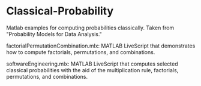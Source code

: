 # Classical-Probability
Matlab examples for computing probabilities classically. Taken from "Probability Models for Data Analysis."

factorialPermutationCombination.mlx: MATLAB LiveScript that demonstrates how to compute factorials, permutations, and combinations.

softwareEngineering.mlx: MATLAB LiveScript that computes selected classical probabilities with the aid of the multiplication rule, factorials, permutations, and combinations.
